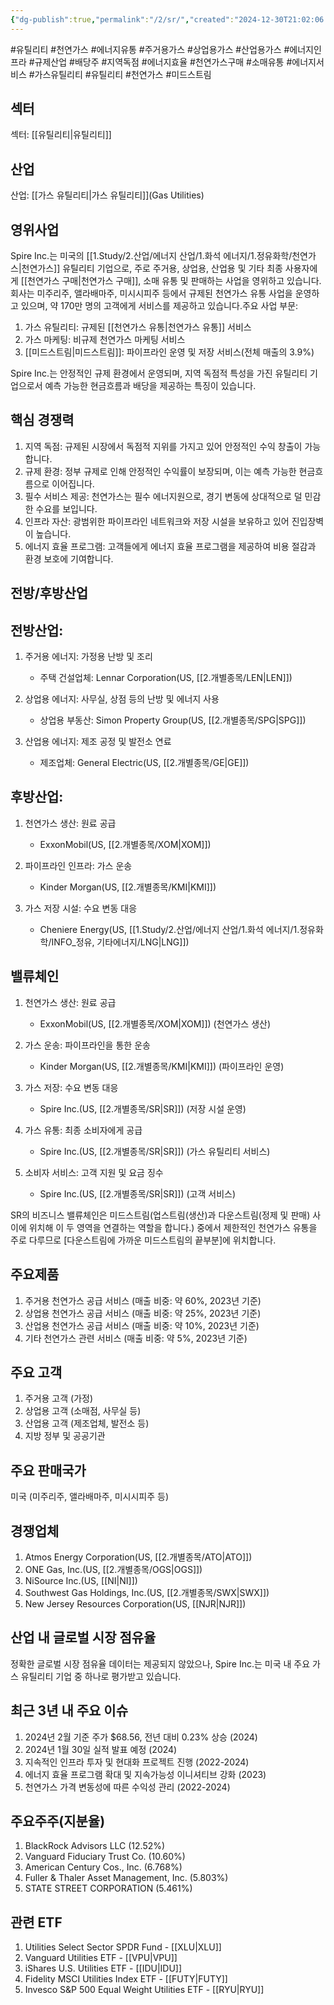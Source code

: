 ```yaml
---
{"dg-publish":true,"permalink":"/2/sr/","created":"2024-12-30T21:02:06.001+09:00","updated":"2025-06-03T20:06:01.345+09:00"}
---
```


#유틸리티 #천연가스 #에너지유통 #주거용가스 #상업용가스 #산업용가스 #에너지인프라 #규제산업 #배당주 #지역독점 #에너지효율 #천연가스구매 #소매유통 #에너지서비스 #가스유틸리티 #유틸리티 #천연가스 #미드스트림 

## 섹터

섹터: [[유틸리티\|유틸리티]]

## 산업

산업: [[가스 유틸리티\|가스 유틸리티]](Gas Utilities)

## 영위사업

Spire Inc.는 미국의 [[1.Study/2.산업/에너지 산업/1.화석 에너지/1.정유화학/천연가스\|천연가스]] 유틸리티 기업으로, 주로 주거용, 상업용, 산업용 및 기타 최종 사용자에게 [[천연가스 구매\|천연가스 구매]], 소매 유통 및 판매하는 사업을 영위하고 있습니다. 회사는 미주리주, 앨라배마주, 미시시피주 등에서 규제된 천연가스 유통 사업을 운영하고 있으며, 약 170만 명의 고객에게 서비스를 제공하고 있습니다.주요 사업 부문:

1. 가스 유틸리티: 규제된 [[천연가스 유통\|천연가스 유통]] 서비스
2. 가스 마케팅: 비규제 천연가스 마케팅 서비스
3. [[미드스트림\|미드스트림]]: 파이프라인 운영 및 저장 서비스(전체 매출의 3.9%)

Spire Inc.는 안정적인 규제 환경에서 운영되며, 지역 독점적 특성을 가진 유틸리티 기업으로서 예측 가능한 현금흐름과 배당을 제공하는 특징이 있습니다.

## 핵심 경쟁력

1. 지역 독점: 규제된 시장에서 독점적 지위를 가지고 있어 안정적인 수익 창출이 가능합니다.
2. 규제 환경: 정부 규제로 인해 안정적인 수익률이 보장되며, 이는 예측 가능한 현금흐름으로 이어집니다.
3. 필수 서비스 제공: 천연가스는 필수 에너지원으로, 경기 변동에 상대적으로 덜 민감한 수요를 보입니다.
4. 인프라 자산: 광범위한 파이프라인 네트워크와 저장 시설을 보유하고 있어 진입장벽이 높습니다.
5. 에너지 효율 프로그램: 고객들에게 에너지 효율 프로그램을 제공하여 비용 절감과 환경 보호에 기여합니다.

## 전방/후방산업

## 전방산업:

1. 주거용 에너지: 가정용 난방 및 조리
    
    - 주택 건설업체: Lennar Corporation(US, [[2.개별종목/LEN\|LEN]])
    
2. 상업용 에너지: 사무실, 상점 등의 난방 및 에너지 사용
    
    - 상업용 부동산: Simon Property Group(US, [[2.개별종목/SPG\|SPG]])
    
3. 산업용 에너지: 제조 공정 및 발전소 연료
    
    - 제조업체: General Electric(US, [[2.개별종목/GE\|GE]])
    

## 후방산업:

1. 천연가스 생산: 원료 공급
    
    - ExxonMobil(US, [[2.개별종목/XOM\|XOM]])
    
2. 파이프라인 인프라: 가스 운송
    
    - Kinder Morgan(US, [[2.개별종목/KMI\|KMI]])
    
3. 가스 저장 시설: 수요 변동 대응
    
    - Cheniere Energy(US, [[1.Study/2.산업/에너지 산업/1.화석 에너지/1.정유화학/INFO_정유, 기타에너지/LNG\|LNG]])
    

## 밸류체인

1. 천연가스 생산: 원료 공급
    
    - ExxonMobil(US, [[2.개별종목/XOM\|XOM]]) (천연가스 생산)
    
2. 가스 운송: 파이프라인을 통한 운송
    
    - Kinder Morgan(US, [[2.개별종목/KMI\|KMI]]) (파이프라인 운영)
    
3. 가스 저장: 수요 변동 대응
    
    - Spire Inc.(US, [[2.개별종목/SR\|SR]]) (저장 시설 운영)
    
4. 가스 유통: 최종 소비자에게 공급
    
    - Spire Inc.(US, [[2.개별종목/SR\|SR]]) (가스 유틸리티 서비스)
    
5. 소비자 서비스: 고객 지원 및 요금 징수
    
    - Spire Inc.(US, [[2.개별종목/SR\|SR]]) (고객 서비스)
    
SR의 비즈니스 밸류체인은 미드스트림(업스트림(생산)과 다운스트림(정제 및 판매) 사이에 위치해 이 두 영역을 연결하는 역할을 합니다.) 중에서 제한적인 천연가스 유통을 주로 다루므로 [다운스트림에 가까운 미드스트림의 끝부분]에 위치합니다.

## 주요제품

1. 주거용 천연가스 공급 서비스 (매출 비중: 약 60%, 2023년 기준)
2. 상업용 천연가스 공급 서비스 (매출 비중: 약 25%, 2023년 기준)
3. 산업용 천연가스 공급 서비스 (매출 비중: 약 10%, 2023년 기준)
4. 기타 천연가스 관련 서비스 (매출 비중: 약 5%, 2023년 기준)

## 주요 고객

1. 주거용 고객 (가정)
2. 상업용 고객 (소매점, 사무실 등)
3. 산업용 고객 (제조업체, 발전소 등)
4. 지방 정부 및 공공기관

## 주요 판매국가

미국 (미주리주, 앨라배마주, 미시시피주 등)

## 경쟁업체

1. Atmos Energy Corporation(US, [[2.개별종목/ATO\|ATO]])
2. ONE Gas, Inc.(US, [[2.개별종목/OGS\|OGS]])
3. NiSource Inc.(US, [[NI\|NI]])
4. Southwest Gas Holdings, Inc.(US, [[2.개별종목/SWX\|SWX]])
5. New Jersey Resources Corporation(US, [[NJR\|NJR]])

## 산업 내 글로벌 시장 점유율

정확한 글로벌 시장 점유율 데이터는 제공되지 않았으나, Spire Inc.는 미국 내 주요 가스 유틸리티 기업 중 하나로 평가받고 있습니다.

## 최근 3년 내 주요 이슈

1. 2024년 2월 기준 주가 $68.56, 전년 대비 0.23% 상승 (2024)
2. 2024년 1월 30일 실적 발표 예정 (2024)
3. 지속적인 인프라 투자 및 현대화 프로젝트 진행 (2022-2024)
4. 에너지 효율 프로그램 확대 및 지속가능성 이니셔티브 강화 (2023)
5. 천연가스 가격 변동성에 따른 수익성 관리 (2022-2024)

## 주요주주(지분율)

1. BlackRock Advisors LLC (12.52%)
2. Vanguard Fiduciary Trust Co. (10.60%)
3. American Century Cos., Inc. (6.768%)
4. Fuller & Thaler Asset Management, Inc. (5.803%)
5. STATE STREET CORPORATION (5.461%)

## 관련 ETF

1. Utilities Select Sector SPDR Fund - [[XLU\|XLU]]
2. Vanguard Utilities ETF - [[VPU\|VPU]]
3. iShares U.S. Utilities ETF - [[IDU\|IDU]]
4. Fidelity MSCI Utilities Index ETF - [[FUTY\|FUTY]]
5. Invesco S&P 500 Equal Weight Utilities ETF - [[RYU\|RYU]]